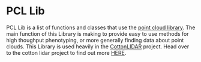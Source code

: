 # PCL Lib

PCL Lib is a list of functions and classes that use the [point cloud library](http://pointclouds.org/). The main function of this Library is making to provide easy to use methods for high thoughput phenotyping, or more generally finding data about point clouds. This Library is used heavily in the [CottonLIDAR](https://github.com/anfrench/CottonLIDAR) project. Head over to the cotton lidar project to find out more [HERE](https://github.com/anfrench/CottonLIDAR).